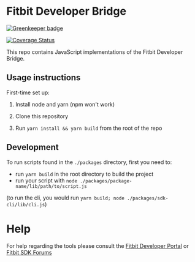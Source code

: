 Fitbit Developer Bridge
=======================

[![Greenkeeper badge](https://badges.greenkeeper.io/Fitbit/developer-bridge.svg)](https://greenkeeper.io/)

[![Coverage Status](https://coveralls.io/repos/github/Fitbit/developer-bridge/badge.svg?branch=master)](https://coveralls.io/github/Fitbit/developer-bridge?branch=master)

This repo contains JavaScript implementations of the Fitbit Developer
Bridge.

Usage instructions
------------------

First-time set up:

  1. Install node and yarn (npm won't work)

  2. Clone this repository

  3. Run `yarn install && yarn build` from the root of the repo

Development
-----------

To run scripts found in the `./packages` directory, first you need to:
* run `yarn build` in the root directory to build the project
* run your script with `node ./packages/package-name/lib/path/to/script.js`

(to run the cli, you would run `yarn build; node ./packages/sdk-cli/lib/cli.js`)

Help
===================
For help regarding the tools please consult the [Fitbit Developer Portal](https://dev.fitbit.com) or
[Fitbit SDK Forums](https://community.fitbit.com/t5/SDK-Development/bd-p/sdk)
